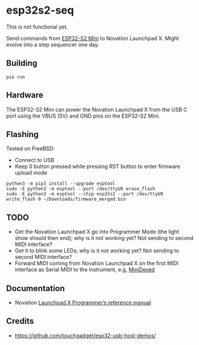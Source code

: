 # esp32s2-seq

This is not functional yet.

Send commands from [ESP32-S2 Mini](https://www.wemos.cc/en/latest/s2/s2_mini.html) to Novation Launchpad X. Might evolve into a step sequencer one day.

## Building

```
pio run
```

## Hardware

The ESP32-S2 Mini can power the Novation Launchpad X from the USB C port using the VBUS (5V) and GND pins on the ESP32-S2 Mini.

## Flashing

Tested on FreeBSD:

* Connect to USB
* Keep 0 button pressed while pressing RST button to enter firmware upload mode

```
python3 -m pip3 install --upgrade esptool
sudo -E python3 -m esptool --port /dev/ttyU0 erase_flash
sudo -E python3 -m esptool --chip esp32s2 --port /dev/ttyU0 write_flash 0 ~/Downloads/firmware_merged.bin
```

## TODO

* Get the Novation Launchpad X go into Programmer Mode (the light show should then end); why is it not working yet? Not sending to second MIDI interface?
* Get it to blink some LEDs; why is it not working yet? Not sending to second MIDI interface?
* Forward MIDI coming from Novation Launchpad X on the first MIDI interface as Serial MIDI to the instrument, e.g, [MiniDexed](https://github.com/probonopd/MiniDexed/)

## Documentation

* Novation [Launchpad X Programmer’s reference manual](https://fael-downloads-prod.focusrite.com/customer/prod/s3fs-public/downloads/Launchpad%20X%20-%20Programmers%20Reference%20Manual.pdf)

## Credits

* https://github.com/touchgadget/esp32-usb-host-demos/